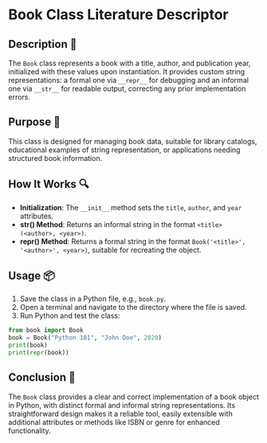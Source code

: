 # Book Class Literature Descriptor

## Description 📝

The `Book` class represents a book with a title, author, and publication year, initialized with these values upon instantiation.
It provides custom string representations: a formal one via `__repr__` for debugging and an informal one via `__str__` for readable output, correcting any prior implementation errors.

## Purpose 🎯

This class is designed for managing book data, suitable for library catalogs, educational examples of string representation, or applications needing structured book information.

## How It Works 🔍

-   **Initialization**: The `__init__` method sets the `title`, `author`, and `year` attributes.
-   ****str**() Method**: Returns an informal string in the format `<title> (<author>, <year>)`.
-   ****repr**() Method**: Returns a formal string in the format `Book('<title>', '<author>', <year>)`, suitable for recreating the object.

## Usage 📦

1. Save the class in a Python file, e.g., `book.py`.
2. Open a terminal and navigate to the directory where the file is saved.
3. Run Python and test the class:

```python
from book import Book
book = Book("Python 101", "John Doe", 2020)
print(book)
print(repr(book))
```

## Conclusion 🚀

The `Book` class provides a clear and correct implementation of a book object in Python, with distinct formal and informal string representations.
Its straightforward design makes it a reliable tool, easily extensible with additional attributes or methods like ISBN or genre for enhanced functionality.
